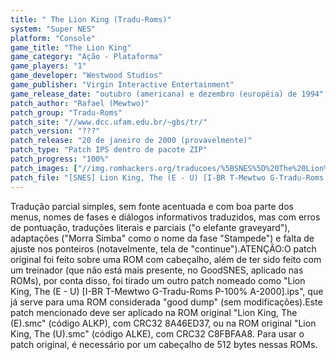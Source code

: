 ```yaml
---
title: " The Lion King (Tradu-Roms)"
system: "Super NES"
platform: "Console"
game_title: "The Lion King"
game_category: "Ação - Plataforma"
game_players: "1"
game_developer: "Westwood Studios"
game_publisher: "Virgin Interactive Entertainment"
game_release_date: "outubro (americana) e dezembro (européia) de 1994"
patch_author: "Rafael (Mewtwo)"
patch_group: "Tradu-Roms"
patch_site: "//www.dcc.ufam.edu.br/~gbs/tr/"
patch_version: "???"
patch_release: "20 de janeiro de 2000 (provavelmente)"
patch_type: "Patch IPS dentro de pacote ZIP"
patch_progress: "100%"
patch_images: ["//img.romhackers.org/traducoes/%5BSNES%5D%20The%20Lion%20King%20-%20Tradu-Roms%20-%201.png","//img.romhackers.org/traducoes/%5BSNES%5D%20The%20Lion%20King%20-%20Tradu-Roms%20-%202.png","//img.romhackers.org/traducoes/%5BSNES%5D%20The%20Lion%20King%20-%20Tradu-Roms%20-%203.png"]
patch_file: "[SNES] Lion King, The (E - U) [I-BR T-Mewtwo G-Tradu-Roms P-100% A-2000].zip"
---
```

Tradução parcial simples, sem fonte acentuada e com boa parte dos menus, nomes de fases e diálogos informativos traduzidos, mas com erros de pontuação, traduções literais e parciais ("o elefante graveyard"), adaptações ("Morra Simba" como o nome da fase "Stampede") e falta de ajuste nos ponteiros (notavelmente, tela de "continue").ATENÇÃO:O patch original foi feito sobre uma ROM com cabeçalho, além de ter sido feito com um treinador (que não está mais presente, no GoodSNES, aplicado nas ROMs), por conta disso, foi tirado um outro patch nomeado como "Lion King, The (E - U) [I-BR T-Mewtwo G-Tradu-Roms P-100% A-2000].ips", que já serve para uma ROM considerada "good dump" (sem modificações).Este patch mencionado deve ser aplicado na ROM original "Lion King, The (E).smc" (código ALKP), com CRC32 8A46ED37, ou na ROM original "Lion King, The (U).smc" (código ALKE), com CRC32 C8FBFAA8. Para usar o patch original, é necessário por um cabeçalho de 512 bytes nessas ROMs.
